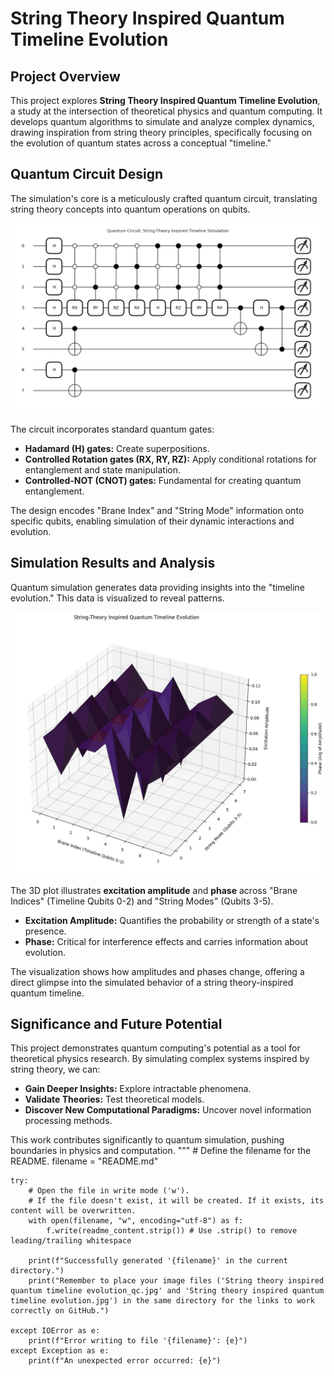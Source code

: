 
# String Theory Inspired Quantum Timeline Evolution

## Project Overview

This project explores **String Theory Inspired Quantum Timeline Evolution**, a study at the intersection of theoretical physics and quantum computing. It develops quantum algorithms to simulate and analyze complex dynamics, drawing inspiration from string theory principles, specifically focusing on the evolution of quantum states across a conceptual "timeline."

## Quantum Circuit Design

The simulation's core is a meticulously crafted quantum circuit, translating string theory concepts into quantum operations on qubits.

![Quantum Circuit Diagram](String%20theory%20inspired%20quantum%20timeline%20evolution_qc.jpg)

The circuit incorporates standard quantum gates:

* **Hadamard (H) gates:** Create superpositions.
* **Controlled Rotation gates (RX, RY, RZ):** Apply conditional rotations for entanglement and state manipulation.
* **Controlled-NOT (CNOT) gates:** Fundamental for creating quantum entanglement.

The design encodes "Brane Index" and "String Mode" information onto specific qubits, enabling simulation of their dynamic interactions and evolution.

## Simulation Results and Analysis

Quantum simulation generates data providing insights into the "timeline evolution." This data is visualized to reveal patterns.

![3D Plot of Simulation Results](String%20theory%20inspired%20quantum%20timeline%20evolution.jpg)

The 3D plot illustrates **excitation amplitude** and **phase** across "Brane Indices" (Timeline Qubits 0-2) and "String Modes" (Qubits 3-5).

* **Excitation Amplitude:** Quantifies the probability or strength of a state's presence.
* **Phase:** Critical for interference effects and carries information about evolution.

The visualization shows how amplitudes and phases change, offering a direct glimpse into the simulated behavior of a string theory-inspired quantum timeline.

## Significance and Future Potential

This project demonstrates quantum computing's potential as a tool for theoretical physics research. By simulating complex systems inspired by string theory, we can:

* **Gain Deeper Insights:** Explore intractable phenomena.
* **Validate Theories:** Test theoretical models.
* **Discover New Computational Paradigms:** Uncover novel information processing methods.

This work contributes significantly to quantum simulation, pushing boundaries in physics and computation.
"""
    # Define the filename for the README.
    filename = "README.md"

    try:
        # Open the file in write mode ('w').
        # If the file doesn't exist, it will be created. If it exists, its content will be overwritten.
        with open(filename, "w", encoding="utf-8") as f:
            f.write(readme_content.strip()) # Use .strip() to remove leading/trailing whitespace

        print(f"Successfully generated '{filename}' in the current directory.")
        print("Remember to place your image files ('String theory inspired quantum timeline evolution_qc.jpg' and 'String theory inspired quantum timeline evolution.jpg') in the same directory for the links to work correctly on GitHub.")

    except IOError as e:
        print(f"Error writing to file '{filename}': {e}")
    except Exception as e:
        print(f"An unexpected error occurred: {e}")
